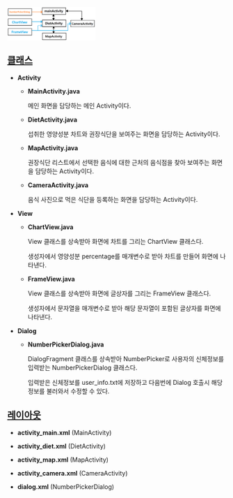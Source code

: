 <img src="./images/class_hierarchy.png" width="40%" align="center">

## [클래스](https://github.com/20170375/Android20/tree/main/YourDiet/app/src/main/java/com/cookandroid/yourdiet)

+ **Activity**

  + **MainActivity.java**
  
    메인 화면을 담당하는 메인 Activity이다.
      
  + **DietActivity.java**

    섭취한 영양성분 차트와 권장식단을 보여주는 화면을 담당하는 Activity이다.
  
  + **MapActivity.java**
  
    권장식단 리스트에서 선택한 음식에 대한 근처의 음식점을 찾아 보여주는 화면을 담당하는 Activity이다.

  + **CameraActivity.java**
  
    음식 사진으로 먹은 식단을 등록하는 화면을 담당하는 Activity이다.

+ **View**

  + **ChartView.java**
  
    View 클래스를 상속받아 화면에 차트를 그리는 ChartView 클래스다.
    
    생성자에서 영양성분 percentage를 매개변수로 받아 차트를 만들어 화면에 나타낸다.

  + **FrameView.java**
  
    View 클래스를 상속받아 화면에 글상자를 그리는 FrameView 클래스다.
    
    생성자에서 문자열을 매개변수로 받아 해당 문자열이 포함된 글상자를 화면에 나타낸다.

+ **Dialog**

  + **NumberPickerDialog.java**
    
    DialogFragment 클래스를 상속받아 NumberPicker로 사용자의 신체정보를 입력받는 NumberPickerDialog 클래스다.
    
    입력받은 신체정보를 user_info.txt에 저장하고 다음번에 Dialog 호출시 해당 정보를 불러와서 수정할 수 있다.

## [레이아웃](https://github.com/20170375/Android20/tree/main/YourDiet/app/src/main/res/layout)

+ **activity_main.xml**    (MainActivity)

+ **activity_diet.xml**    (DietActivity)

+ **activity_map.xml**    (MapActivity)

+ **activity_camera.xml**    (CameraActivity)

+ **dialog.xml**    (NumberPickerDialog)
